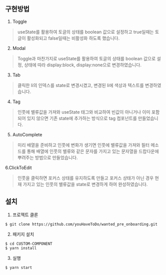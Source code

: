 ## 구현방법

1. Toggle 
> useState를 활용하여 토글의 상태를 boolean 값으로 설정하고 true일때는 토글이 활성화되고 false일때는 비활성화 하도록 했습니다. 

2. Modal
> Toggle과 마찬가지로 useState를 활용하여 토글의 상태를 boolean 값으로 설정, 상태에 따라 display:block, display:none으로 변경하였습니다. 

3. Tab
> 클릭한 li의 인덱스를 state로 변경시켰고, 변경된 li에 색상과 텍스트를 변경하였습니다. 

4. Tag
> 인풋에 밸류값을 가져와 useState 태그와 비교하여 빈값이 아니거나 이미 포함되어 있지 않으면 기존 state에 추가하는 방식으로 tag 컴포넌트를 만들었습니다. 

5. AutoComplete
> 미리 배열을 준비하고 인풋에 변화가 생기면 인풋에 밸류값을 가져와 필터 메소드를 통해 배열에 인풋의 밸류와 같은 문자를 가지고 있는 문자열을 드랍다운에 뿌려주는 방법으로 만들었습니다. 

6.ClickToEdit
> 인풋을 클릭하면 포커스 상태를 유지하도록 만들고 포커스 상태가 아닌 경우 현재 가지고 있는 인풋의 밸류값을 state로 변경하게 하여 완성하였습니다. 

## 설치

1. 프로젝트 클론

```console
$ git clone https://github.com/youHaveToDo/wanted_pre_onboarding.git
```

2. 패키지 설치

```console
$ cd CUSTOM-COMPONENT
$ yarn install
```
3. 실행 
```console
$ yarn start
```
